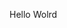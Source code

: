 Hello Wolrd

































































































































































































































































































































































































































































































































































































































































































































































































































































































































































































































































































































































































































































































































































































































































































































































































































































































































































































































































